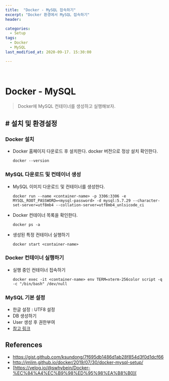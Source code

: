 ```yaml
---
title:  "Docker - MySQL 접속하기"
excerpt: "Docker 환경에서 MySQL 접속하기"
header:

categories:
  - Setup
tags:
  - Docker
  - MySQL
last_modified_at: 2020-09-17. 15:30:00

---
```


<br>

# Docker - MySQL

> Docker에 MySQL 컨테이너를 생성하고 실행해보자.

## # 설치 및 환경설정

### Docker 설치

- Docker 홈페이지 다운로드 후 설치한다. docker 버전으로 정상 설치 확인한다.

  ```
  docker --version
  ```

### MySQL 다운로드 및 컨테이너 생성

- MySQL 이미지 다운로드 및 컨테이너를 생성한다.

  ```
  docker run --name <container-name> -p 3306:3306 -e MYSQL_ROOT_PASSWORD=<mysql-password> -d mysql:5.7.29 --character-set-server=utf8mb4 --collation-server=utf8mb4_unlsicode_ci
  ```

- Docker 컨테이너 목록을 확인한다.

  ```
  docker ps -a
  ```

- 생성된 특정 컨테이너 실행하기

  ```
  docker start <container-name>
  ```

### Docker 컨테이너 실행하기

- 실행 중인 컨테이너 접속하기

  ```
  docker exec -it <container-name> env TERM=xterm-256color script -q -c "/bin/bash" /dev/null
  ```

### MySQL 기본 설정

- 한글 설정 : UTF8 설정
- DB 생성하기
- User 생성 후 권한부여
- [참고 링크](https://wooody92.github.io/setup/MySQL-%EA%B8%B0%EB%B3%B8-%ED%99%98%EA%B2%BD%EC%84%A4%EC%A0%95/)



## References

- https://gist.github.com/ksundong/7f695db1486d1ab28f854d3f0d1dcf66
- http://jmlim.github.io/docker/2019/07/30/docker-mysql-setup/
- [https://velog.io/@swhybein/Docker-%EC%84%A4%EC%B9%98%ED%95%98%EA%B8%B0](